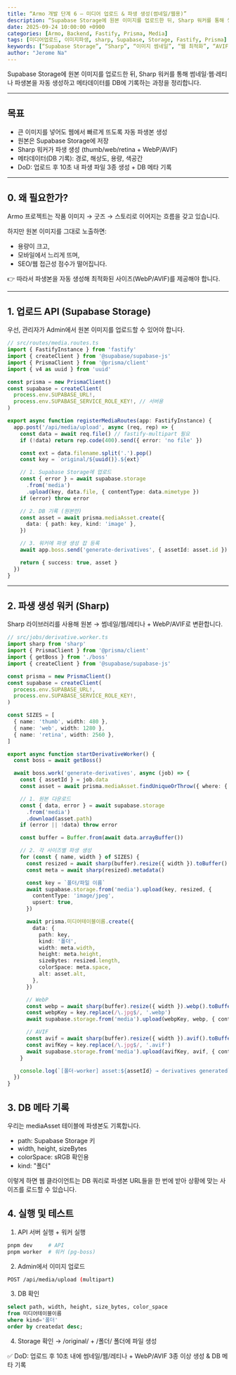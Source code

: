 ```yaml
---
title: “Armo 개발 단계 6 — 미디어 업로드 & 파생 생성(썸네일/웹용)”
description: “Supabase Storage에 원본 이미지를 업로드한 뒤, Sharp 워커를 통해 썸네일·웹·레티나 파생본을 자동 생성하고 메타데이터를 DB에 기록하는 과정을 정리합니다.”
date: 2025-09-24 10:00:00 +0900
categories: [Armo, Backend, Fastify, Prisma, Media]
tags: [미디어업로드, 이미지파생, sharp, Supabase, Storage, Fastify, Prisma]
keywords: [“Supabase Storage”, “Sharp”, “이미지 썸네일”, “웹 최적화”, “AVIF 변환”, “이미지 파생”, “Fastify”, “Prisma”]
author: "Jerome Na"
---
```


Supabase Storage에 원본 이미지를 업로드한 뒤, Sharp 워커를 통해 썸네일·웹·레티나 파생본을 자동 생성하고 메타데이터를 DB에 기록하는 과정을 정리합니다.

---
## 목표
- 큰 이미지를 넣어도 웹에서 빠르게 뜨도록 자동 파생본 생성
- 원본은 Supabase Storage에 저장
- Sharp 워커가 파생 생성 (thumb/web/retina + WebP/AVIF)
- 메타데이터(DB 기록): 경로, 해상도, 용량, 색공간
- DoD: 업로드 후 10초 내 파생 파일 3종 생성 + DB 메타 기록

---

## 0. 왜 필요한가?

Armo 프로젝트는 작품 이미지 → 굿즈 → 스토리로 이어지는 흐름을 갖고 있습니다.

하지만 원본 이미지를 그대로 노출하면:
- 용량이 크고,
- 모바일에서 느리게 뜨며,
- SEO/웹 접근성 점수가 떨어집니다.

👉 따라서 파생본을 자동 생성해 최적화된 사이즈(WebP/AVIF)를 제공해야 합니다.

---

## 1. 업로드 API (Supabase Storage)

우선, 관리자가 Admin에서 원본 이미지를 업로드할 수 있어야 합니다.

```ts
// src/routes/media.routes.ts
import { FastifyInstance } from 'fastify'
import { createClient } from '@supabase/supabase-js'
import { PrismaClient } from '@prisma/client'
import { v4 as uuid } from 'uuid'

const prisma = new PrismaClient()
const supabase = createClient(
  process.env.SUPABASE_URL!,
  process.env.SUPABASE_SERVICE_ROLE_KEY!, // 서버용
)

export async function registerMediaRoutes(app: FastifyInstance) {
  app.post('/api/media/upload', async (req, rep) => {
    const data = await req.file() // fastify-multipart 필요
    if (!data) return rep.code(400).send({ error: 'no file' })

    const ext = data.filename.split('.').pop()
    const key = `original/${uuid()}.${ext}`

    // 1. Supabase Storage에 업로드
    const { error } = await supabase.storage
      .from('media')
      .upload(key, data.file, { contentType: data.mimetype })
    if (error) throw error

    // 2. DB 기록 (원본만)
    const asset = await prisma.mediaAsset.create({
      data: { path: key, kind: 'image' },
    })

    // 3. 워커에 파생 생성 잡 등록
    await app.boss.send('generate-derivatives', { assetId: asset.id })

    return { success: true, asset }
  })
}
```

---

## 2. 파생 생성 워커 (Sharp)

Sharp 라이브러리를 사용해 원본 → 썸네일/웹/레티나 + WebP/AVIF로 변환합니다.

```ts
// src/jobs/derivative.worker.ts
import sharp from 'sharp'
import { PrismaClient } from '@prisma/client'
import { getBoss } from './boss'
import { createClient } from '@supabase/supabase-js'

const prisma = new PrismaClient()
const supabase = createClient(
  process.env.SUPABASE_URL!,
  process.env.SUPABASE_SERVICE_ROLE_KEY!,
)

const SIZES = [
  { name: 'thumb', width: 480 },
  { name: 'web', width: 1280 },
  { name: 'retina', width: 2560 },
]

export async function startDerivativeWorker() {
  const boss = await getBoss()

  await boss.work('generate-derivatives', async (job) => {
    const { assetId } = job.data
    const asset = await prisma.mediaAsset.findUniqueOrThrow({ where: { id: assetId } })

    // 1. 원본 다운로드
    const { data, error } = await supabase.storage
      .from('media')
      .download(asset.path)
    if (error || !data) throw error

    const buffer = Buffer.from(await data.arrayBuffer())

    // 2. 각 사이즈별 파생 생성
    for (const { name, width } of SIZES) {
      const resized = await sharp(buffer).resize({ width }).toBuffer()
      const meta = await sharp(resized).metadata()

      const key = `폴더/파일 이름`
      await supabase.storage.from('media').upload(key, resized, {
        contentType: 'image/jpeg',
        upsert: true,
      })

      await prisma.미디어테이블이름.create({
        data: {
          path: key,
          kind: '폴더',
          width: meta.width,
          height: meta.height,
          sizeBytes: resized.length,
          colorSpace: meta.space,
          alt: asset.alt,
        },
      })

      // WebP
      const webp = await sharp(buffer).resize({ width }).webp().toBuffer()
      const webpKey = key.replace(/\.jpg$/, '.webp')
      await supabase.storage.from('media').upload(webpKey, webp, { contentType: 'image/webp', upsert: true })

      // AVIF
      const avif = await sharp(buffer).resize({ width }).avif().toBuffer()
      const avifKey = key.replace(/\.jpg$/, '.avif')
      await supabase.storage.from('media').upload(avifKey, avif, { contentType: 'image/avif', upsert: true })
    }

    console.log(`[폴더-worker] asset:${assetId} → derivatives generated`)
  })
}
```

## 3. DB 메타 기록

우리는 mediaAsset 테이블에 파생본도 기록합니다.
- path: Supabase Storage 키
- width, height, sizeBytes
- colorSpace: sRGB 확인용
- kind: "폴더"

이렇게 하면 웹 클라이언트는 DB 쿼리로 파생본 URL들을 한 번에 받아 상황에 맞는 사이즈를 로드할 수 있습니다.

## 4. 실행 및 테스트

1.	API 서버 실행 + 워커 실행
```bash
pnpm dev     # API
pnpm worker  # 워커 (pg-boss)
```

2.	Admin에서 이미지 업로드
```bash
POST /api/media/upload (multipart)
```

3.	DB 확인
```sql
select path, width, height, size_bytes, color_space
from 미디어테이블이름
where kind='폴더'
order by createdat desc;
```

4.	Storage 확인 → /original/ + /폴더/ 폴더에 파일 생성

✅ DoD: 업로드 후 10초 내에 썸네일/웹/레티나 + WebP/AVIF 3종 이상 생성 & DB 메타 기록
